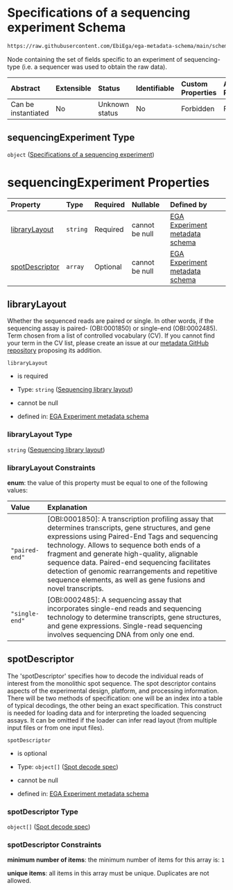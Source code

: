 # Specifications of a sequencing experiment Schema

```txt
https://raw.githubusercontent.com/EbiEga/ega-metadata-schema/main/schemas/EGA.experiment.json#/properties/experimentTypeSpecifications/properties/sequencingExperiment
```

Node containing the set of fields specific to an experiment of sequencing-type (i.e. a sequencer was used to obtain the raw data).

| Abstract            | Extensible | Status         | Identifiable | Custom Properties | Additional Properties | Access Restrictions | Defined In                                                                           |
| :------------------ | :--------- | :------------- | :----------- | :---------------- | :-------------------- | :------------------ | :----------------------------------------------------------------------------------- |
| Can be instantiated | No         | Unknown status | No           | Forbidden         | Forbidden             | none                | [EGA.experiment.json\*](../../../schemas/EGA.experiment.json "open original schema") |

## sequencingExperiment Type

`object` ([Specifications of a sequencing experiment](ega-1-properties-experiment-type-specifications-properties-specifications-of-a-sequencing-experiment.md))

# sequencingExperiment Properties

| Property                          | Type     | Required | Nullable       | Defined by                                                                                                                                                                                                                                                                  |
| :-------------------------------- | :------- | :------- | :------------- | :-------------------------------------------------------------------------------------------------------------------------------------------------------------------------------------------------------------------------------------------------------------------------- |
| [libraryLayout](#librarylayout)   | `string` | Required | cannot be null | [EGA Experiment metadata schema](ega-4-defs-sequencing-library-layout.md "https://raw.githubusercontent.com/EbiEga/ega-metadata-schema/main/schemas/EGA.experiment.json#/properties/experimentTypeSpecifications/properties/sequencingExperiment/properties/libraryLayout") |
| [spotDescriptor](#spotdescriptor) | `array`  | Optional | cannot be null | [EGA Experiment metadata schema](ega-4-defs-spot-descriptor.md "https://raw.githubusercontent.com/EbiEga/ega-metadata-schema/main/schemas/EGA.experiment.json#/properties/experimentTypeSpecifications/properties/sequencingExperiment/properties/spotDescriptor")          |

## libraryLayout

Whether the sequenced reads are paired or single. In other words, if the sequencing assay is paired- (OBI:0001850) or single-end (OBI:0002485). Term chosen from a list of controlled vocabulary (CV). If you cannot find your term in the CV list, please create an issue at our [metadata GitHub repository](https://github.com/EbiEga/ega-metadata-schema/issues/new/choose) proposing its addition.

`libraryLayout`

*   is required

*   Type: `string` ([Sequencing library layout](ega-4-defs-sequencing-library-layout.md))

*   cannot be null

*   defined in: [EGA Experiment metadata schema](ega-4-defs-sequencing-library-layout.md "https://raw.githubusercontent.com/EbiEga/ega-metadata-schema/main/schemas/EGA.experiment.json#/properties/experimentTypeSpecifications/properties/sequencingExperiment/properties/libraryLayout")

### libraryLayout Type

`string` ([Sequencing library layout](ega-4-defs-sequencing-library-layout.md))

### libraryLayout Constraints

**enum**: the value of this property must be equal to one of the following values:

| Value          | Explanation                                                                                                                                                                                                                                                                                                                                                                                                               |
| :------------- | :------------------------------------------------------------------------------------------------------------------------------------------------------------------------------------------------------------------------------------------------------------------------------------------------------------------------------------------------------------------------------------------------------------------------ |
| `"paired-end"` | \[OBI:0001850]: A transcription profiling assay that determines transcripts, gene structures, and gene expressions using Paired-End Tags and sequencing technology. Allows to sequence both ends of a fragment and generate high-quality, alignable sequence data. Paired-end sequencing facilitates detection of genomic rearrangements and repetitive sequence elements, as well as gene fusions and novel transcripts. |
| `"single-end"` | \[OBI:0002485]: A sequencing assay that incorporates single-end reads and sequencing technology to determine transcripts, gene structures, and gene expressions. Single-read sequencing involves sequencing DNA from only one end.                                                                                                                                                                                        |

## spotDescriptor

The 'spotDescriptor' specifies how to decode the individual reads of interest from the monolithic spot sequence. The spot descriptor contains aspects of the experimental design, platform, and processing information. There will be two methods of specification: one will be an index into a table of typical decodings, the other being an exact specification. This construct is needed for loading data and for interpreting the loaded sequencing assays. It can be omitted if the loader can infer read layout (from multiple input files or from one input files).

`spotDescriptor`

*   is optional

*   Type: `object[]` ([Spot decode spec](ega-4-defs-spot-descriptor-spot-decode-spec.md))

*   cannot be null

*   defined in: [EGA Experiment metadata schema](ega-4-defs-spot-descriptor.md "https://raw.githubusercontent.com/EbiEga/ega-metadata-schema/main/schemas/EGA.experiment.json#/properties/experimentTypeSpecifications/properties/sequencingExperiment/properties/spotDescriptor")

### spotDescriptor Type

`object[]` ([Spot decode spec](ega-4-defs-spot-descriptor-spot-decode-spec.md))

### spotDescriptor Constraints

**minimum number of items**: the minimum number of items for this array is: `1`

**unique items**: all items in this array must be unique. Duplicates are not allowed.
